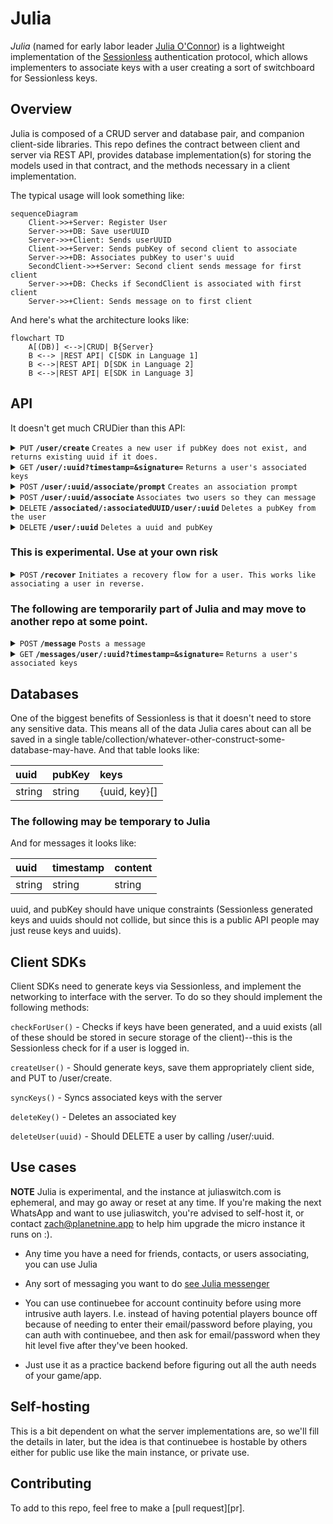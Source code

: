 # Julia

*Julia* (named for early labor leader [Julia O'Connor][julia]) is a lightweight implementation of the [Sessionless][sessionless] authentication protocol, which allows implementers to associate keys with a user creating a sort of switchboard for Sessionless keys.

## Overview

Julia is composed of a CRUD server and database pair, and companion client-side libraries.
This repo defines the contract between client and server via REST API, provides database implementation(s) for storing the models used in that contract, and the methods necessary in a client implementation.

The typical usage will look something like:

```mermaid
sequenceDiagram
    Client->>+Server: Register User
    Server->>+DB: Save userUUID
    Server->>+Client: Sends userUUID
    Client->>+Server: Sends pubKey of second client to associate
    Server->>+DB: Associates pubKey to user's uuid
    SecondClient->>+Server: Second client sends message for first client
    Server->>+DB: Checks if SecondClient is associated with first client
    Server->>+Client: Sends message on to first client
```

And here's what the architecture looks like:

```mermaid
flowchart TD
    A[(DB)] <-->|CRUD| B{Server}
    B <--> |REST API| C[SDK in Language 1]
    B <-->|REST API| D[SDK in Language 2]
    B <-->|REST API| E[SDK in Language 3]
```

## API

It doesn't get much CRUDier than this API:

<details>
 <summary><code>PUT</code> <code><b>/user/create</b></code> <code>Creates a new user if pubKey does not exist, and returns existing uuid if it does.</code></summary>

##### Parameters

> | name         |  required     | data type               | description                                                           |
> |--------------|-----------|-------------------------|-----------------------------------------------------------------------|
> | pubKey       |  true     | string (hex)            | the publicKey of the user's keypair  |
> | timestamp    |  true     | string                  | in a production system timestamps narrow window for replay attacks  |
> | signature    |  true     | string (signature)      | the signature from sessionless for the message  |


##### Responses

> | http code     | content-type                      | response                                                            |
> |---------------|-----------------------------------|---------------------------------------------------------------------|
> | `200`         | `application/json`                | `{"userUUID": <uuid>}`   |
> | `400`         | `application/json`                | `{"code":"400","message":"Bad Request"}`                            |

##### Example cURL

> ```javascript
>  curl -X PUT -H "Content-Type: application/json" -d '{"pubKey": "key", "timestamp": "now", "signature": "sig"}' https://www.juliaswitch.com/user/create
> ```

</details>

<details>
 <summary><code>GET</code> <code><b>/user/:uuid?timestamp=<timestamp>&signature=<signature></b></code> <code>Returns a user's associated keys</code></summary>

##### Parameters

> | name         |  required     | data type               | description                                                           |
> |--------------|-----------|-------------------------|-----------------------------------------------------------------------|
> | timestamp    |  true     | string                  | in a production system timestamps prevent replay attacks  |
> | signature    |  true     | string (signature)      | the signature from sessionless for the message  |


##### Responses

> | http code     | content-type                      | response                                                            |
> |---------------|-----------------------------------|---------------------------------------------------------------------|
> | `200`         | `application/json`                | `{"keys": {"interactingKeys": [{"userUUID": <uuid>, "pubKey": <pubKey>}], "coordinatingKeys": []}`   |
> | `406`         | `application/json`                | `{"code":"406","message":"Not acceptable"}`                            |

##### Example cURL

> ```javascript
>  curl -X GET -H "Content-Type: application/json" https://www.juliaswitch.com/<uuid>?timestamp=123&signature=signature 
> ```

</details>

<details>
  <summary><code>POST</code> <code><b>/user/:uuid/associate/prompt</b></code> <code>Creates an association prompt</code></summary>

##### Parameters

> | name         |  required     | data type               | description                                                           |
> |--------------|-----------|-------------------------|-----------------------------------------------------------------------|
> | timestamp    |  true     | string                  | in a production system timestamps prevent replay attacks  |
> | signature    |  true     | string (signature)      | the signature from sessionless for the message  |


##### Responses

> | http code     | content-type                      | response                                                            |
> |---------------|-----------------------------------|---------------------------------------------------------------------|
> | `200`         | `application/json`                | `{prompt: <prompt>}`   |
> | `400`         | `application/json`                | `{"code":"400","message":"Bad Request"}`                            |

##### Example cURL

> ```javascript
>  curl -X POST -H "Content-Type: application/json" -d '{"timestamp": "right now", "newUUID": <uuid>, "newPubKey": <new pubKey>, "signature": "signature", "newSignature": <new signature>}' https://www.juliaswitch.com/user/<uuid>/associate
> ```

</details>

<details>
  <summary><code>POST</code> <code><b>/user/:uuid/associate</b></code> <code>Associates two users so they can message</code></summary>

##### Parameters

> | name         |  required     | data type               | description                                                           |
> |--------------|-----------|-------------------------|-----------------------------------------------------------------------|
> | timestamp    |  true     | string                  | in a production system timestamps prevent replay attacks  |
> | newUUID      |  true     | string                  | the uuid to associate
> | newPubKey    |  true     | string                  | the pubKey to associate
> | prompt       |  true     | string                  | the prompt for the association
> | signature    |  true     | string (signature)      | the signature from sessionless for the message  |
> | newSignature |  true     | string (signature)      | the signature from sessionless for the new key message  |


##### Responses

> | http code     | content-type                      | response                                                            |
> |---------------|-----------------------------------|---------------------------------------------------------------------|
> | `200`         | `application/json`                | `{ user }`   |
> | `400`         | `application/json`                | `{"code":"400","message":"Bad Request"}`                            |

##### Example cURL

> ```javascript
>  curl -X POST -H "Content-Type: application/json" -d '{"timestamp": "right now", "newUUID": <uuid>, "newPubKey": <new pubKey>, "prompt": <prompt>, "signature": "signature", "newSignature": <new signature>}' https://www.juliaswitch.com/user/<uuid>/associate
> ```

</details>

<details>
  <summary><code>DELETE</code> <code><b>/associated/:associatedUUID/user/:uuid</b></code> <code>Deletes a pubKey from the user</code></summary>

##### Parameters

> | name         |  required     | data type               | description                                                           |
> |--------------|-----------|-------------------------|-----------------------------------------------------------------------|
> | timestamp    |  true     | string                  | in a production system timestamps prevent replay attacks  |
> | signature    |  true     | string                  | the signature
  
##### Responses

> | http code     | content-type                      | response                                                            |
> |---------------|-----------------------------------|---------------------------------------------------------------------|
> | `200`         | `application/json`                | `{"deleted": true}`   |
> | `400`         | `application/json`                | `{"code":"400","message":"Bad Request"}`                            |

##### Example cURL

> ```javascript
>  curl -X DELETE https://www.juliaswitch.com/associated/<associated uuid>/user/<uuid>
> ```

</details>

<details>
  <summary><code>DELETE</code> <code><b>/user/:uuid</b></code> <code>Deletes a uuid and pubKey</code></summary>

##### Parameters

> | name         |  required     | data type               | description                                                           |
> |--------------|-----------|-------------------------|-----------------------------------------------------------------------|
> | timestamp    |  true     | string                  | in a production system timestamps prevent replay attacks  |
> | signature    |  true     | string                  | the signature
 
##### Responses

> | http code     | content-type                      | response                                                            |
> |---------------|-----------------------------------|---------------------------------------------------------------------|
> | `200`         | `application/json`                | `{"deleted": true}`   |
> | `400`         | `application/json`                | `{"code":"400","message":"Bad Request"}`                            |

##### Example cURL

> ```javascript
>  curl -X DELETE https://www.juliaswitch.com/<uuid>
> ```

</details>

### This is experimental. Use at your own risk

<details>
  <summary><code>POST</code> <code><b>/recover</b></code> <code>Initiates a recovery flow for a user. This works like associating a user in reverse.</code></summary>

##### Parameters

> | name         |  required     | data type               | description                                                           |
> |--------------|-----------|-------------------------|-----------------------------------------------------------------------|
> | timestamp    |  true     | string                  | in a production system timestamps prevent replay attacks  |
> | newUUID      |  true     | string                  | the uuid to associate
> | newPubKey    |  true     | string                  | the pubKey to associate
> | signature    |  true     | string (signature)      | the signature from sessionless for the message  |
> | newSignature |  true     | string (signature)      | the signature from sessionless for the new key message  |


##### Responses

> | http code     | content-type                      | response                                                            |
> |---------------|-----------------------------------|---------------------------------------------------------------------|
> | `200`         | `application/json`                | `{keys: [...keys]}`   |
> | `400`         | `application/json`                | `{"code":"400","message":"Bad Request"}`                            |

##### Example cURL

> ```javascript
>  curl -X POST -H "Content-Type: application/json" -d '{"timestamp": "right now", "newUUID": <uuid>, "newPubKey": <new pubKey>, "signature": "signature", "newSignature": <new signature>}' https://www.juliaswitch.com/recover
> ```

</details>


### The following are temporarily part of Julia and may move to another repo at some point.

<details>
  <summary><code>POST</code> <code><b>/message</b></code> <code>Posts a message</code></summary>

##### Parameters

> | name         |  required     | data type               | description                                                           |
> |--------------|-----------|-------------------------|-----------------------------------------------------------------------|
> | timestamp    |  true     | string                  | in a production system timestamps narrow the risk of replay attacks  |
> | senderUUID   |  true     | string                  | the sender's uuid
> | receiverUUID |  true     | string                  | the receiver's uuid
> | content      |  true     | string                  | the content to post  |
> | signature    |  true     | string (signature)      | the signature from sessionless for the message  |


##### Responses

> | http code     | content-type                      | response                                                            |
> |---------------|-----------------------------------|---------------------------------------------------------------------|
> | `200`         | `application/json`                | `{success: true}`   |
> | `400`         | `application/json`                | `{"code":"400","message":"Bad Request"}`                            |

##### Example cURL

> ```javascript
>  curl -X POST -H "Content-Type: application/json" -d '{"timestamp": "right now", "senderUUID": <uuid>, "receiverUUID": <uuid>, "message": <message>, "signature": "signature"}' https://www.juliaswitch.com/message
> ```

</details>

<details>
 <summary><code>GET</code> <code><b>/messages/user/:uuid?timestamp=<timestamp>&signature=<signature></b></code> <code>Returns a user's associated keys</code></summary>

##### Parameters

> | name         |  required     | data type               | description                                                           |
> |--------------|-----------|-------------------------|-----------------------------------------------------------------------|
> | timestamp    |  true     | string                  | in a production system timestamps narrows the risk of replay attacks  |
> | uuid         |  true     | string                  | the user's uuid  |
> | signature    |  true     | string (signature)      | the signature from sessionless for the message  |


##### Responses

> | http code     | content-type                      | response                                                            |
> |---------------|-----------------------------------|---------------------------------------------------------------------|
> | `200`         | `application/json`                | `{"keys": [{"userUUID": <uuid>, "pubKey": <pubKey>}]`   |
> | `406`         | `application/json`                | `{"code":"406","message":"Not acceptable"}`                            |

##### Example cURL

> ```javascript
>  curl -X GET -H "Content-Type: application/json" https://www.juliaswitch.com/messages?uuid=<uuid>timestamp=123&signature=signature
> ```

</details>

## Databases

One of the biggest benefits of Sessionless is that it doesn't need to store any sensitive data.
This means all of the data Julia cares about can all be saved in a single table/collection/whatever-other-construct-some-database-may-have.
And that table looks like:

| uuid  | pubKey | keys
:-------|:-------|:-----
 string | string | {uuid, key}[]

### The following may be temporary to Julia

And for messages it looks like:

| uuid  | timestamp | content
:-------|:-------|:-----
 string | string | string

uuid, and pubKey should have unique constraints (Sessionless generated keys and uuids should not collide, but since this is a public API people may just reuse keys and uuids).

## Client SDKs

Client SDKs need to generate keys via Sessionless, and implement the networking to interface with the server. 
To do so they should implement the following methods:

`checkForUser()` - Checks if keys have been generated, and a uuid exists (all of these should be stored in secure storage of the client)--this is the Sessionless check for if a user is logged in.

`createUser()` - Should generate keys, save them appropriately client side, and PUT to /user/create.

`syncKeys()` - Syncs associated keys with the server

`deleteKey()` - Deletes an associated key

`deleteUser(uuid)` - Should DELETE a user by calling /user/:uuid.


## Use cases

**NOTE** Julia is experimental, and the instance at juliaswitch.com is ephemeral, and may go away or reset at any time.
If you're making the next WhatsApp and want to use juliaswitch, you're advised to self-host it, or contact zach@planetnine.app to help him upgrade the micro instance it runs on :).

* Any time you have a need for friends, contacts, or users associating, you can use Julia

* Any sort of messaging you want to do [see Julia messenger][julia messenger]

* You can use continuebee for account continuity before using more intrusive auth layers.
I.e. instead of having potential players bounce off because of needing to enter their email/password before playing, you can auth with continuebee, and then ask for email/password when they hit level five after they've been hooked.

* Just use it as a practice backend before figuring out all the auth needs of your game/app. 

## Self-hosting

This is a bit dependent on what the server implementations are, so we'll fill the details in later, but the idea is that continuebee is hostable by others either for public use like the main instance, or private use.

## Contributing

To add to this repo, feel free to make a [pull request][pr].

[julia]: https://en.wikipedia.org/wiki/Julia_O'Connor
[julia messenger]: https://app.juliaswitch.com
[sessionless]: https://www.github.com/planet-nine-app/sessionless


